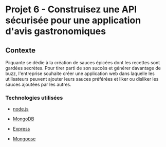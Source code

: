 # Projet 6 - Construisez une API sécurisée pour une application d'avis gastronomiques #

## Contexte ## 
Piiquante se dédie à la création de sauces épicées dont les recettes sont gardées secrètes. Pour tirer parti de son succès et générer davantage de buzz, l'entreprise souhaite créer une application web dans laquelle les utilisateurs peuvent ajouter leurs sauces préférées et liker ou disliker les sauces ajoutées par les autres.

### Technologies utilisées ###
- [node.js]
- [MongoDB] 
- [Express]
- [Mongoose]


   [Mongoose]: <https://mongoosejs.com/>
   [node.js]: <http://nodejs.org>
   [MongoDB]: <https://www.mongodb.com/>
   [express]: <http://expressjs.com>
[//]: # (order for gitfolio)
